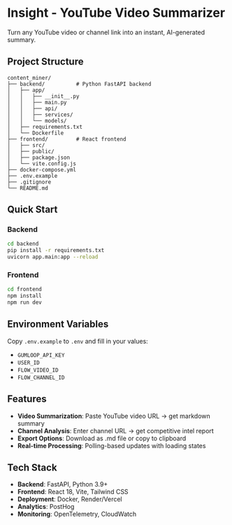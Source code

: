 # Insight - YouTube Video Summarizer

Turn any YouTube video or channel link into an instant, AI-generated summary.

## Project Structure

```
content_miner/
├── backend/          # Python FastAPI backend
│   ├── app/
│   │   ├── __init__.py
│   │   ├── main.py
│   │   ├── api/
│   │   ├── services/
│   │   └── models/
│   ├── requirements.txt
│   └── Dockerfile
├── frontend/         # React frontend
│   ├── src/
│   ├── public/
│   ├── package.json
│   └── vite.config.js
├── docker-compose.yml
├── .env.example
├── .gitignore
└── README.md
```

## Quick Start

### Backend
```bash
cd backend
pip install -r requirements.txt
uvicorn app.main:app --reload
```

### Frontend
```bash
cd frontend
npm install
npm run dev
```

## Environment Variables

Copy `.env.example` to `.env` and fill in your values:
- `GUMLOOP_API_KEY`
- `USER_ID`
- `FLOW_VIDEO_ID`
- `FLOW_CHANNEL_ID`

## Features

- **Video Summarization**: Paste YouTube video URL → get markdown summary
- **Channel Analysis**: Enter channel URL → get competitive intel report
- **Export Options**: Download as .md file or copy to clipboard
- **Real-time Processing**: Polling-based updates with loading states

## Tech Stack

- **Backend**: FastAPI, Python 3.9+
- **Frontend**: React 18, Vite, Tailwind CSS
- **Deployment**: Docker, Render/Vercel
- **Analytics**: PostHog
- **Monitoring**: OpenTelemetry, CloudWatch